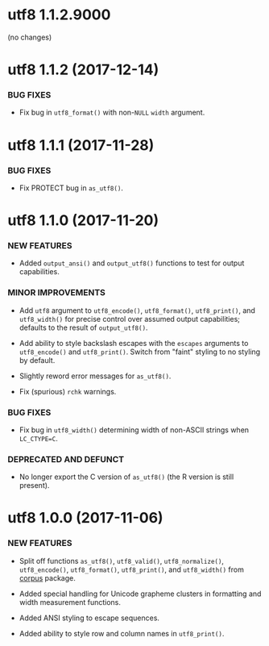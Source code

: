 utf8 1.1.2.9000
===============

(no changes)


utf8 1.1.2 (2017-12-14)
=======================

### BUG FIXES

  * Fix bug in `utf8_format()` with non-`NULL` `width` argument.


utf8 1.1.1 (2017-11-28)
=======================

### BUG FIXES

  * Fix PROTECT bug in `as_utf8()`.


utf8 1.1.0 (2017-11-20)
=======================

### NEW FEATURES

  * Added `output_ansi()` and `output_utf8()` functions to test for
    output capabilities.

### MINOR IMPROVEMENTS

  * Add `utf8` argument to `utf8_encode()`, `utf8_format()`, `utf8_print()`,
    and `utf8_width()` for precise control over assumed output capabilities;
    defaults to the result of `output_utf8()`.

  * Add ability to style backslash escapes with the `escapes` arguments
    to `utf8_encode()` and `utf8_print()`. Switch from "faint" styling
    to no styling by default.

  * Slightly reword error messages for `as_utf8()`.

  * Fix (spurious) `rchk` warnings.

### BUG FIXES

  * Fix bug in `utf8_width()` determining width of non-ASCII strings
    when `LC_CTYPE=C`.

### DEPRECATED AND DEFUNCT

  * No longer export the C version of `as_utf8()` (the R version is still
    present).


utf8 1.0.0 (2017-11-06)
=======================

### NEW FEATURES

  * Split off functions `as_utf8()`, `utf8_valid()`, `utf8_normalize()`,
    `utf8_encode()`, `utf8_format()`, `utf8_print()`, and `utf8_width()`
    from [corpus][corpus] package.

  * Added special handling for Unicode grapheme clusters in formatting
    and width measurement functions.

  * Added ANSI styling to escape sequences.

  * Added ability to style row and column names in `utf8_print()`.


[corpus]: http://corpustext.com/ "corpus: Text Corpus Analysis"

